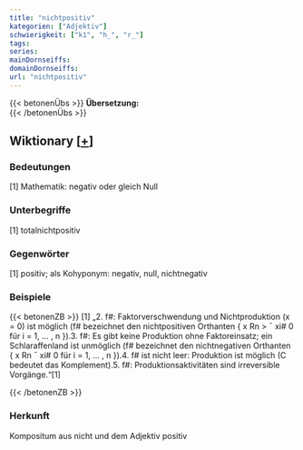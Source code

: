 ```yaml
---
title: "nichtpositiv"
kategorien: ["Adjektiv"]
schwierigkeit: ["k1", "h_", "r_"]
tags:
series:
mainDornseiffs:
domainDornseiffs:
url: "nichtpositiv"
---
```


{{< betonenÜbs >}}
**Übersetzung:**  
{{< /betonenÜbs >}}

## Wiktionary [[+](https://de.wiktionary.org/wiki/nichtpositiv)]

### Bedeutungen
[1] Mathematik: negativ oder gleich Null  

### Unterbegriffe
[1] totalnichtpositiv  

### Gegenwörter
[1] positiv; als Kohyponym: negativ, null, nichtnegativ  

### Beispiele
{{< betonenZB >}}
[1] „2. f#: Faktorverschwendung und Nichtproduktion (x = 0) ist möglich (f# bezeichnet den nichtpositiven Orthanten { x Rn > ¯ xi# 0 für i = 1, … , n }).3. f#: Es gibt keine Produktion ohne Faktoreinsatz; ein Schlaraffenland ist unmöglich (f# bezeichnet den nichtnegativen Orthanten { x Rn ¯ xi# 0 für i = 1, … , n }).4. f# ist nicht leer: Produktion ist möglich (C bedeutet das Komplement).5. f#: Produktionsaktivitäten sind irreversible Vorgänge.“[1]  

{{< /betonenZB >}}
### Herkunft
Kompositum aus nicht und dem Adjektiv positiv  


